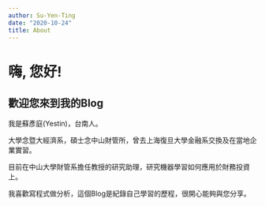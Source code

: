 ```yaml
---
author: Su-Yen-Ting
date: "2020-10-24"
title: About
---
```


# 嗨, 您好!
## 歡迎您來到我的Blog

我是蘇彥庭(Yestin)，台南人。

大學念暨大經濟系，碩士念中山財管所，曾去上海復旦大學金融系交換及在當地企業實習。

目前在中山大學財管系擔任教授的研究助理，研究機器學習如何應用於財務投資上。

我喜歡寫程式做分析，這個Blog是紀錄自己學習的歷程，很開心能夠與您分享。